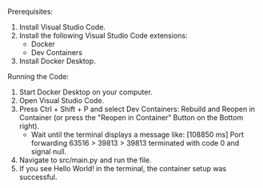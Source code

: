 Prerequisites:

1. Install Visual Studio Code.
2. Install the following Visual Studio Code extensions:
    - Docker
    - Dev Containers
3. Install Docker Desktop.

Running the Code:

1. Start Docker Desktop on your computer.
2. Open Visual Studio Code.
3. Press Ctrl + Shift + P and select Dev Containers: Rebuild and Reopen in Container (or press the "Reopen in Container" Button on the Bottom right).
    - Wait until the terminal displays a message like:
      [108850 ms] Port forwarding 63516 > 39813 > 39813 terminated with code 0 and signal null.
4. Navigate to src/main.py and run the file.
5. If you see Hello World! in the terminal, the container setup was successful.